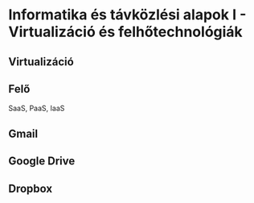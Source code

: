 # Informatika és távközlési alapok I - Virtualizáció és felhőtechnológiák

## Virtualizáció

## Felő

SaaS, PaaS, IaaS

## Gmail

## Google Drive

## Dropbox
